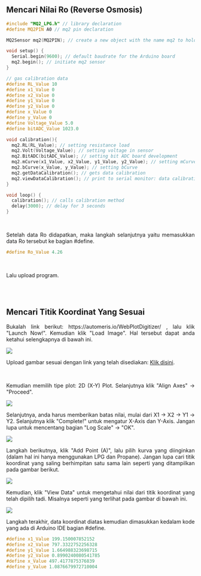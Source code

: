 ## Mencari Nilai Ro (Reverse Osmosis)

```ino
#include "MQ2_LPG.h" // library declaration
#define MQ2PIN A0 // mq2 pin declaration

MQ2Sensor mq2(MQ2PIN); // create a new object with the name mq2 to hold the MQ2Sensor class

void setup() {
  Serial.begin(9600); // default baudrate for the Arduino board
  mq2.begin(); // initiate mq2 sensor
}

// gas calibration data
#define RL_Value 10
#define x1_Value 0
#define x2_Value 0
#define y1_Value 0
#define y2_Value 0
#define x_Value 0
#define y_Value 0
#define Voltage_Value 5.0
#define bitADC_Value 1023.0

void calibration(){
  mq2.RL(RL_Value); // setting resistance load
  mq2.Volt(Voltage_Value); // setting voltage in sensor
  mq2.BitADC(bitADC_Value); // setting bit ADC board development
  mq2.mCurve(x1_Value, x2_Value, y1_Value, y2_Value); // setting mCurve
  mq2.bCurve(x_Value, y_Value); // setting bCurve
  mq2.getDataCalibration(); // gets data calibration
  mq2.viewDataCalibration(); // print to serial monitor: data calibration
}

void loop() {
  calibration(); // calls calibration method
  delay(3000); // delay for 3 seconds
}
```

<br>

<p align="justify">Setelah data Ro didapatkan, maka langkah selanjutnya yaitu memasukkan data Ro tersebut ke bagian #define.</p>

```ino
#define Ro_Value 4.26
```

<br>

<p>Lalu upload program.</p>

<br><br>

## Mencari Titik Koordinat Yang Sesuai

<p align="justify">Bukalah link berikut: https://automeris.io/WebPlotDigitizer/ , lalu klik "Launch Now!". Kemudian klik "Load Image". Hal tersebut dapat anda ketahui selengkapnya di bawah ini.</p>
<img src="https://user-images.githubusercontent.com/54527592/230691437-6e734c51-a1a1-499b-ab66-c18921d6f26b.jpg"/>
<p align="justify">Upload gambar sesuai dengan link yang telah disediakan: <a href="https://github.com/devancakra/MQ2_LPG_Library/assets/54527592/ed1eb989-1353-4678-97be-7fc626425aa6">Klik disini</a>.</p><br/>
<p align="justify">Kemudian memilih tipe plot: 2D (X-Y) Plot. Selanjutnya klik "Align Axes" → "Proceed".</p>
<img src="https://user-images.githubusercontent.com/54527592/230691665-0cfe7167-42a9-4b24-8cde-1571c080a7e2.jpg"/><br/>
<p align="justify">Selanjutnya, anda harus memberikan batas nilai, mulai dari X1 → X2 → Y1 → Y2. Selanjutnya klik "Complete!" untuk mengatur X-Axis dan Y-Axis. Jangan lupa untuk mencentang bagian "Log Scale" → "OK".</p>
<img src="https://user-images.githubusercontent.com/54527592/230692139-07392ab0-8119-4a60-ba9e-daa5cfeb4a01.jpg"/><br/>
<p align="justify">Langkah berikutnya, klik "Add Point (A)", lalu pilih kurva yang diinginkan (dalam hal ini hanya menggunakan LPG dan Propane). Jangan lupa cari titik koordinat yang saling berhimpitan satu sama lain seperti yang ditampilkan pada gambar berikut.</p>
<img src="https://user-images.githubusercontent.com/54527592/230692688-5fdb713c-d8e0-41e0-88d8-cb930f8af38b.jpg"/><br/>
<p align="justify">Kemudian, klik "View Data" untuk mengetahui nilai dari titik koordinat yang telah dipilih tadi. Misalnya seperti yang terlihat pada gambar di bawah ini.</p>
<img src="https://user-images.githubusercontent.com/54527592/230692817-40d2f148-5cd2-4255-9fd3-49a02a9cd3c9.jpg"/><br/>
<p align="justify">Langkah terakhir, data koordinat diatas kemudian dimasukkan kedalam kode yang ada di Arduino IDE bagian #define.</p>

```ino
#define x1_Value 199.150007852152
#define x2_Value 797.3322752256328
#define y1_Value 1.664988323698715
#define y2_Value 0.8990240080541785
#define x_Value 497.4177875376839
#define y_Value 1.0876679972710004
```
